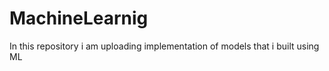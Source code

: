 # MachineLearnig

In this repository i am uploading implementation of models that i built using ML

